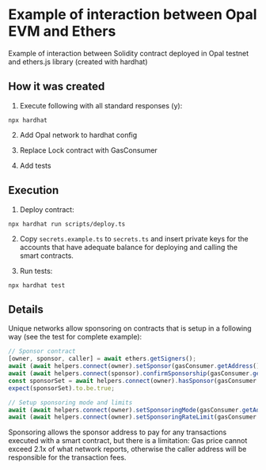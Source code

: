 # Example of interaction between Opal EVM and Ethers

Example of interaction between Solidity contract deployed in Opal testnet and ethers.js library (created with hardhat)

## How it was created

1. Execute following with all standard responses (y):
```
npx hardhat
```

2. Add Opal network to hardhat config

3. Replace Lock contract with GasConsumer

4. Add tests

## Execution

1. Deploy contract:
```
npx hardhat run scripts/deploy.ts
```

2. Copy `secrets.example.ts` to `secrets.ts` and insert private keys for the accounts that have adequate balance for deploying and calling the smart contracts.

3. Run tests:
```
npx hardhat test
```

## Details

Unique networks allow sponsoring on contracts that is setup in a following way (see the test for complete example):

```js
// Sponsor contract
[owner, sponsor, caller] = await ethers.getSigners();
await (await helpers.connect(owner).setSponsor(gasConsumer.getAddress(), sponsor)).wait();
await (await helpers.connect(sponsor).confirmSponsorship(gasConsumer.getAddress())).wait();
const sponsorSet = await helpers.connect(owner).hasSponsor(gasConsumer.getAddress());
expect(sponsorSet).to.be.true;

// Setup sponsoring mode and limits
await (await helpers.connect(owner).setSponsoringMode(gasConsumer.getAddress(), SponsoringMode.Generous)).wait();
await (await helpers.connect(owner).setSponsoringRateLimit(gasConsumer.getAddress(), 0)).wait();
```

Sponsoring allows the sponsor address to pay for any transactions executed with a smart contract, but there is a limitation: Gas price cannot exceed 2.1x of what network reports, otherwise the caller address will be responsible for the transaction fees.
